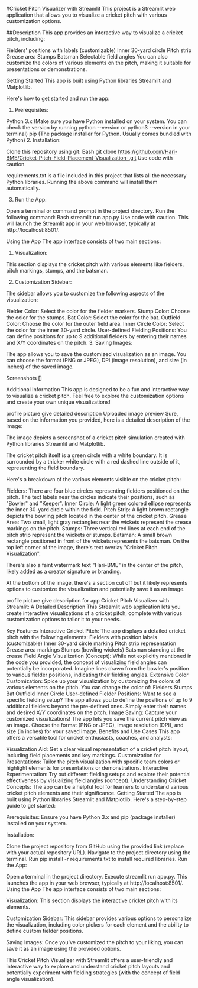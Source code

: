 #Cricket Pitch Visualizer with Streamlit
This project is a Streamlit web application that allows you to visualize a cricket pitch with various customization options.

##Description
This app provides an interactive way to visualize a cricket pitch, including:

Fielders' positions with labels (customizable)
Inner 30-yard circle
Pitch strip
Grease area
Stumps
Batsman
Selectable field angles
You can also customize the colors of various elements on the pitch, making it suitable for presentations or demonstrations.

Getting Started
This app is built using Python libraries Streamlit and Matplotlib.

Here's how to get started and run the app:

1.  Prerequisites:

Python 3.x (Make sure you have Python installed on your system. You can check the version by running python --version or python3 --version in your terminal)
pip (The package installer for Python. Usually comes bundled with Python)
2.  Installation:

Clone this repository using git:
Bash
git clone https://github.com/Hari-BME/Cricket-Pitch-Field-Placement-Visualization-.git
Use code with caution.

requirements.txt is a file included in this project that lists all the necessary Python libraries. Running the above command will install them automatically.

3.  Run the App:

Open a terminal or command prompt in the project directory.
Run the following command:
Bash
streamlit run app.py
Use code with caution.
This will launch the Streamlit app in your web browser, typically at http://localhost:8501/.

Using the App
The app interface consists of two main sections:

1. Visualization:

This section displays the cricket pitch with various elements like fielders, pitch markings, stumps, and the batsman.

2. Customization Sidebar:

The sidebar allows you to customize the following aspects of the visualization:

Fielder Color: Select the color for the fielder markers.
Stump Color: Choose the color for the stumps.
Bat Color: Select the color for the bat.
Outfield Color: Choose the color for the outer field area.
Inner Circle Color: Select the color for the inner 30-yard circle.
User-defined Fielding Positions: You can define positions for up to 9 additional fielders by entering their names and X/Y coordinates on the pitch.
3. Saving Images:

The app allows you to save the customized visualization as an image. You can choose the format (PNG or JPEG), DPI (image resolution), and size (in inches) of the saved image.

Screenshots
[]

Additional Information
This app is designed to be a fun and interactive way to visualize a cricket pitch. Feel free to explore the customization options and create your own unique visualizations!

profile picture
give detailed description
Uploaded image preview
Sure, based on the information you provided, here is a detailed description of the image:

The image depicts a screenshot of a cricket pitch simulation created with Python libraries Streamlit and Matplotlib.

The cricket pitch itself is a green circle with a white boundary. It is surrounded by a thicker white circle with a red dashed line outside of it, representing the field boundary.

Here's a breakdown of the various elements visible on the cricket pitch:

Fielders: There are four blue circles representing fielders positioned on the pitch. The text labels near the circles indicate their positions, such as "Bowler" and "Keeper".
Inner Circle: A light green colored ellipse represents the inner 30-yard circle within the field.
Pitch Strip: A light brown rectangle depicts the bowling pitch located in the center of the cricket pitch.
Grease Area: Two small, light gray rectangles near the wickets represent the crease markings on the pitch.
Stumps: Three vertical red lines at each end of the pitch strip represent the wickets or stumps.
Batsman: A small brown rectangle positioned in front of the wickets represents the batsman.
On the top left corner of the image, there's text overlay  "Cricket Pitch Visualization".

There's also a faint watermark text "Hari-BME" in the center of the pitch, likely added as a creator signature or branding.

At the bottom of the image, there's a section  cut off but it likely represents options to customize the visualization and potentially save it as an image.

profile picture
give description for app
Cricket Pitch Visualizer with Streamlit: A Detailed Description
This Streamlit web application lets you create interactive visualizations of a cricket pitch, complete with various customization options to tailor it to your needs.

Key Features
Interactive Cricket Pitch: The app displays a detailed cricket pitch with the following elements:
Fielders with position labels (customizable)
Inner 30-yard circle marking
Pitch strip representation
Grease area markings
Stumps (bowling wickets)
Batsman standing at the crease
Field Angle Visualization (Concept): While not explicitly mentioned in the code you provided, the concept of visualizing field angles can potentially be incorporated. Imagine lines drawn from the bowler's position to various fielder positions, indicating their fielding angles.
Extensive Color Customization: Spice up your visualization by customizing the colors of various elements on the pitch. You can change the color of:
Fielders
Stumps
Bat
Outfield
Inner Circle
User-defined Fielder Positions: Want to see a specific fielding setup? The app allows you to define the positions of up to 9 additional fielders beyond the pre-defined ones. Simply enter their names and desired X/Y coordinates on the pitch.
Image Saving: Capture your customized visualizations! The app lets you save the current pitch view as an image. Choose the format (PNG or JPEG), image resolution (DPI), and size (in inches) for your saved image.
Benefits and Use Cases
This app offers a versatile tool for cricket enthusiasts, coaches, and analysts:

Visualization Aid: Get a clear visual representation of a cricket pitch layout, including field placements and key markings.
Customization for Presentations: Tailor the pitch visualization with specific team colors or highlight elements for presentations or demonstrations.
Interactive Experimentation: Try out different fielding setups and explore their potential effectiveness by visualizing field angles (concept).
Understanding Cricket Concepts: The app can be a helpful tool for learners to understand various cricket pitch elements and their significance.
Getting Started
The app is built using Python libraries Streamlit and Matplotlib. Here's a step-by-step guide to get started:

Prerequisites: Ensure you have Python 3.x and pip (package installer) installed on your system.

Installation:

Clone the project repository from GitHub using the provided link (replace with your actual repository URL).
Navigate to the project directory using the terminal.
Run pip install -r requirements.txt to install required libraries.
Run the App:

Open a terminal in the project directory.
Execute streamlit run app.py. This launches the app in your web browser, typically at http://localhost:8501/.
Using the App
The app interface consists of two main sections:

Visualization: This section displays the interactive cricket pitch with its elements.

Customization Sidebar: This sidebar provides various options to personalize the visualization, including color pickers for each element and the ability to define custom fielder positions.

Saving Images:  Once you've customized the pitch to your liking, you can save it as an image using the provided options.

This Cricket Pitch Visualizer with Streamlit offers a user-friendly and interactive way to explore and understand cricket pitch layouts and potentially experiment with fielding strategies (with the concept of field angle visualization).
